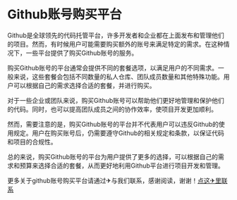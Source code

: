 # Github账号购买平台

Github是全球领先的代码托管平台，许多开发者和企业都在上面发布和管理他们的项目。然而，有时候用户可能需要购买额外的账号来满足特定的需求。在这种情况下，一些平台提供了购买Github账号的服务。

购买Github账号的平台通常会提供不同的套餐选项，以满足用户的不同需求。一般来说，这些套餐会包括不同数量的私人仓库、团队成员数量和其他特殊功能。用户可以根据自己的需求选择合适的套餐，并进行购买。

对于一些企业或团队来说，购买Github账号可以帮助他们更好地管理和保护他们的代码。同时，也可以提高团队成员之间的协作效率，使项目开发更加顺利。

然而，需要注意的是，购买Github账号的平台并不代表用户可以违反Github的使用规定。用户在购买账号后，仍需要遵守Github的相关规定和条款，以保证代码和项目的合规性。

总的来说，购买Github账号的平台为用户提供了更多的选择，可以根据自己的需求和预算来选择合适的套餐，从而更好地利用Github平台进行项目开发和管理。

更多关于github账号购买平台请通过✈与我们联系，感谢阅读，谢谢！[点这✈里联系](https://www.k02.cc)